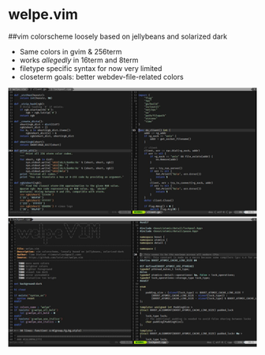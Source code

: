# welpe.vim

##vim colorscheme loosely based on jellybeans and solarized dark

- Same colors in gvim & 256term
- works *allegedly* in 16term and 8term 
- filetype specific syntax for now very limited
- closeterm goals: better webdev-file-related colors

![Preview 1](welpepreview1.jpg)
![Preview 2](welpepreview2.jpg)
